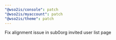 ```yaml
---
"@wso2is/console": patch
"@wso2is/myaccount": patch
"@wso2is/theme": patch
---
```


Fix alignment issue in sub0org invited user list page
